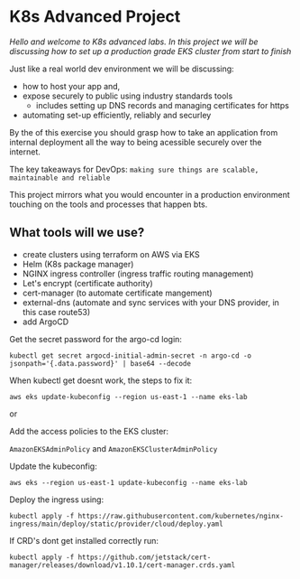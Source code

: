 # K8s Advanced Project  
_Hello and welcome to K8s advanced labs. In this project we will be discussing how to set up a production grade EKS cluster from start to finish_  

Just like a real world dev environment we will be discussing:
- how to host your app and,
- expose securely to public using industry standards tools
  - includes setting up DNS records and managing certificates for https
- automating set-up efficiently, reliably and securley

By the of this exercise you should grasp how to take an application from internal deployment all the way to being acessible securely over the internet.

The key takeaways for DevOps:
`making sure things are scalable, maintainable and reliable`

This project mirrors what you would encounter in a production environment touching on the tools and processes that happen bts. 

## What tools will we use?
- create clusters using terraform on AWS via EKS
- Helm (K8s package manager)
- NGINX ingress controller (ingress traffic routing management) 
- Let's encrypt (certificate authority)
- cert-manager (to automate certificate mangement)
- external-dns (automate and sync services with your DNS provider, in this case route53)
- add ArgoCD 

























Get the secret password for the argo-cd login:

`kubectl get secret argocd-initial-admin-secret -n argo-cd -o jsonpath='{.data.password}' | base64 --decode`

When kubectl get <resource> doesnt work, the steps to fix it:

`aws eks update-kubeconfig --region us-east-1 --name eks-lab`

or

Add the access policies to the EKS cluster:

`AmazonEKSAdminPolicy` and `AmazonEKSClusterAdminPolicy`

Update the kubeconfig:

`aws eks --region us-east-1 update-kubeconfig --name eks-lab`

Deploy the ingress using:

`kubectl apply -f https://raw.githubusercontent.com/kubernetes/nginx-ingress/main/deploy/static/provider/cloud/deploy.yaml`

If CRD's dont get installed correctly run:

`kubectl apply -f https://github.com/jetstack/cert-manager/releases/download/v1.10.1/cert-manager.crds.yaml`